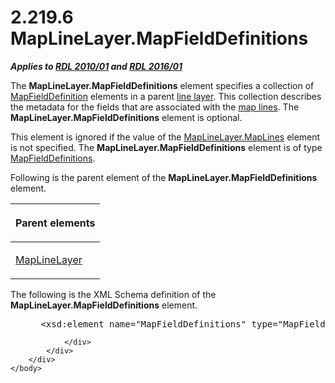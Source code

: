 <html dir="LTR" xmlns:mshelp="http://msdn.microsoft.com/mshelp" xmlns:ddue="http://ddue.schemas.microsoft.com/authoring/2003/5" xmlns:xlink="http://www.w3.org/1999/xlink" xmlns:tool="http://www.microsoft.com/tooltip">
    <head>
        <meta http-equiv="Content-Type" content="text/html; CHARSET=utf-8"></meta>
        <meta name="save" content="history"></meta>
        <title>2.219.6 MapLineLayer.MapFieldDefinitions</title>
        <xml>
            <mshelp:toctitle title="2.219.6 MapLineLayer.MapFieldDefinitions"></mshelp:toctitle>
            <mshelp:rltitle title="[MS-RDL]: MapLineLayer.MapFieldDefinitions"></mshelp:rltitle>
            <mshelp:keyword index="A" term="ab982c40-a1d5-4df8-9b77-78d657410005"></mshelp:keyword>
            <mshelp:attr name="DCSext.ContentType" value="open specification"></mshelp:attr>
            <mshelp:attr name="AssetID" value="ab982c40-a1d5-4df8-9b77-78d657410005"></mshelp:attr>
            <mshelp:attr name="TopicType" value="kbRef"></mshelp:attr>
            <mshelp:attr name="DCSext.Title" value="[MS-RDL]: MapLineLayer.MapFieldDefinitions" />
        </xml>
    </head>
    <body>
        <div id="header">
            <h1 class="heading">2.219.6 MapLineLayer.MapFieldDefinitions</h1>
        </div>
        <div id="mainSection">
            <div id="mainBody">
                <div id="allHistory" class="saveHistory"></div>
                <div id="sectionSection0" class="section" name="collapseableSection">
                    

<p><b><i>Applies to </i></b><a href="3428e690-a348-4ec7-8a6a-8efb42d2cdee.htm"><b><i>RDL 2010/01</i></b></a><b><i>
and </i></b><a href="52ce3983-2bfc-4e72-9359-42aaf5fe4509.htm"><b><i>RDL 2016/01</i></b></a></p>

<p>The <b>MapLineLayer.MapFieldDefinitions</b> element
specifies a collection of <a href="6d6cb09e-dd59-4ed5-9041-764fdecd2f6c.htm">MapFieldDefinition</a>
elements in a parent <a href="b2482b3f-74ab-4ca8-a9e5-c07955011743.htm#gt_d18f341f-9a11-41e7-bc17-fa40808259cc">line
layer</a>. This collection describes the metadata for the fields that are
associated with the <a href="b2482b3f-74ab-4ca8-a9e5-c07955011743.htm#gt_46e6b2ec-7ae9-42be-9489-f9e94426aa0f">map
lines</a>. The <b>MapLineLayer.MapFieldDefinitions</b> element is optional. </p>

<p>This element is ignored if the value of the <a href="a93f8291-b4e0-4780-9d0a-8e2255892e75.htm">MapLineLayer.MapLines</a>
element is not specified. The <b>MapLineLayer.MapFieldDefinitions</b> element
is of type <a href="c87b0299-a0e7-4683-b939-6f7aab40eccb.htm">MapFieldDefinitions</a>.</p>

<p>Following is the parent element of the <b>MapLineLayer.MapFieldDefinitions</b>
element.</p>

<table>
 <thead>
  <tr>
   <th>
   <p>Parent elements</p>
   </th>
  </tr>
 </thead>
 <tr>
  <td>
  <p><a href="8681b1dc-d73e-4d35-b4fa-f7f459d4a304.htm">MapLineLayer</a></p>
  </td>
 </tr>
</table>

<p>The following is the XML Schema definition of the <b>MapLineLayer.MapFieldDefinitions</b>
element.           </p>

<dl>
<dd>
<div><pre> &lt;xsd:element name=&quot;MapFieldDefinitions&quot; type=&quot;MapFieldDefinitionsType&quot; minOccurs=&quot;0&quot; /&gt;
</pre></div>
</dd></dl>


                </div>
            </div>
        </div>
    </body>
</html>